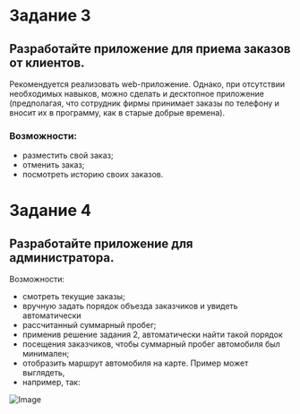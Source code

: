 # Задание 3
## Разработайте приложение для приема заказов от клиентов.

Рекомендуется реализовать web-приложение. Однако, при отсутствии
необходимых навыков, можно сделать и десктопное приложение
(предполагая, что сотрудник фирмы принимает заказы по телефону и вносит
их в программу, как в старые добрые времена).

### Возможности:
- разместить свой заказ;
- отменить заказ;
- посмотреть историю своих заказов.

# Задание 4
## Разработайте приложение для администратора.

Возможности:

- смотреть текущие заказы;
- вручную задать порядок объезда заказчиков и увидеть автоматически
- рассчитанный суммарный пробег;
- применив решение задания 2, автоматически найти такой порядок
- посещения заказчиков, чтобы суммарный пробег автомобиля был минимален;
- отобразить маршрут автомобиля на карте. Пример может выглядеть,
- например, так:

![Image](https://github.com/user-attachments/assets/61ca5a76-9e67-48c0-93b5-b3293da5016f)

